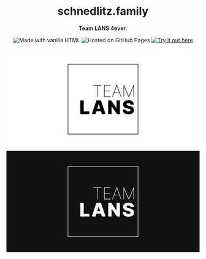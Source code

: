 <div align="center">

# schnedlitz.family

**Team LANS 4ever.**

![Made with vanilla HTML](https://shields.io/badge/Made_with-vanilla_HTML-1433e1?style=flat)
![Hosted on GitHub Pages](https://shields.io/badge/Hosted_on-GitHub_Pages-e437b8?style=flat)
[![Try it out here](https://shields.io/badge/Try_it_out-»_here_«-e52a18?style=flat)](https://schnedlitz.family)

![Screenshot](social.png#gh-light-mode-only)
![Screenshot](social-dark.png#gh-dark-mode-only)

</div>
